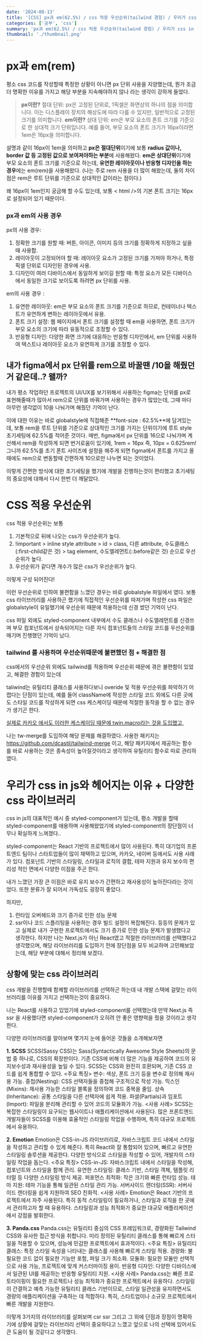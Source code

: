 ```yaml
---
date: '2024-08-13'
title: '[CSS] px과 em(62.5%) / css 적용 우선순위(tailwind 경험) / 우리가 css in js와 헤어지는 이유+css 라이브러리'
categories: ['공부', 'css']
summary: 'px과 em(62.5%) / css 적용 우선순위(tailwind 경험) / 우리가 css in js와 헤어지는 이유+css 라이브러리 에 대하여 학습하고 정리한 내용입니다.'
thumbnail: './thumbnail.png'
---
```


# px과 em(rem)

평소 css 코드를 작성할때 특정한 상황이 아니면 px 단위 사용을 지양했는데, 뭔가 조금 더 명확한 이유를 가지고 해당 부분을 지속해야하지 않나 라는 생각이 강하게 들었다.

> **px이란?**
> 절대 단위: px은 고정된 단위로, 1픽셀은 화면상의 하나의 점을 의미합니다. 이는 디스플레이 장치의 해상도에 따라 다를 수 있지만, 일반적으로 고정된 크기를 의미합니다.
> **em이란?**
> 상대 단위: em은 부모 요소의 폰트 크기를 기준으로 한 상대적 크기 단위입니다. 예를 들어, 부모 요소의 폰트 크기가 16px이라면 1em은 16px을 의미합니다.

설명과 같이 16px이 1em을 의미하고 **px은 절대단위**이기에 보통 **radius 값이나, border 값 등 고정된 값으로 보여져야하는 부분**에 사용해왔다.
**em은 상대단위**이기에 부모 요소의 폰트 크기를 기준으로 하는데, **유연한 레이아웃이나 반응형 디자인을 하는 경우**에는 em(rem)을 사용해왔다.
(나는 주로 rem 사용을 더 많이 해왔는데, 둘의 차이점은 rem은 루트 단위를 기준으로 상대적인 값이라는 점이다.)

왜 16px이 1em인지 궁금해 할 수도 있는데, 보통 < html />의 기본 폰트 크기는 16px로 설정되어 있기 때문이다.

### px과 em의 사용 경우

px의 사용 경우:

1. 정확한 크기를 원할 때: 버튼, 아이콘, 이미지 등의 크기를 정확하게 지정하고 싶을 때 사용합.
2. 레이아웃이 고정되어야 할 때: 레이아웃 요소가 고정된 크기를 가져야 하거나, 특정 픽셀 단위로 디자인된 경우에 사용.
3. 디자인이 여러 디바이스에서 동일하게 보이길 원할 때: 특정 요소가 모든 디바이스에서 동일한 크기로 보이도록 하려면 px 단위를 사용.

em의 사용 경우 :

1. 유연한 레이아웃: em은 부모 요소의 폰트 크기를 기준으로 하므로, 컨테이너나 텍스트가 유연하게 변하는 레이아웃에서 유용.
2. 폰트 크기 설정: 웹 페이지에서 폰트 크기를 설정할 때 em을 사용하면, 폰트 크기가 부모 요소의 크기에 따라 유동적으로 조정할 수 있다.
3. 반응형 디자인: 다양한 화면 크기에 대응하는 반응형 디자인에서, em 단위를 사용하여 텍스트나 레이아웃 요소가 유연하게 크기를 조정할 수 있다.

## 내가 figma에서 px 단위를 rem으로 바꿀땐 /10을 해줬던 거 같은데..? 왤까?

내가 평소 작업하던 프로젝트의 UI/UX를 보기위해서 사용하는 figma는 단위를 px로 표현해줄때가 많아서 rem으로 단위를 바꿔가며 사용하는 경우가 많았는데, 그때 마다 아무런 생각없이 10을 나눠가며 해줬던 기억이 난다.

이에 대한 이유는 바로 globalstyle에 직접해준 **font-size : 62.5%**에 담겨있는데,
보통 rem을 루트 단위를 기준으로 상대적인 크기를 가지는 단위이기에 루트 style 초기세팅에 62.5%를 적어준 것이다.
매번, figma에서 px 단위를 16으로 나눠가며 계산해서 rem을 작성하게 되면 번거로움이 있기에,
1rem = 16px 즉, 10px = 0.625rem! 그니까 62.5%를 초기 폰트 사이즈에 설정을 해주게 되면 figma에서 폰트를 가지고 올때에도 rem으로 변동할때 간편하게 10으로만 나누면 되는 것이었다.

이렇게 간편한 방식에 대한 초기세팅을 했기에 개발을 진행하는것이 편리했고 초기세팅의 중요성에 대해서 다시 한번 더 깨달았다.

# CSS 적용 우선순위

css 적용 우선순위는 보통

1. 기본적으로 뒤에 나오는 css가 우선순위가 높다.
2. !important > inline style attribute > id > class, 다른 attribute, 수도클래스(:first-child같은 것) > tag element, 수도엘레먼트(::before같은 것) 순으로 우선순위가 높다.
3. 우선순위가 같다면 개수가 많은 css가 우선순위가 높다.

이렇게 구성 되어진다!

이런 우선순위로 인하여 불편함을 느꼈던 경우는 바로 globalstyle 파일에서 였다.
보통 css 라이브러리를 사용하곤 했기에 직접적인 우선순위를 따져가며 작성한 css 파일은 globalstyle이 유일했기에 우선순위 때문에 적용하는데 신경 썼던 기억이 난다.

css 파일 외에도 styled-component 내부에서 수도 클래스나 수도엘레먼트를 신경쓰며 부모 컴포넌트에서 상속되어지는 다른 자식 컴포넌트들의 스타일 코드를 우선순위를 매기며 진행했던 기억이 났다.

### tailwind 를 사용하며 우선순위때문에 불편했던 점 + 해결한 점

css에서의 우선순위 외에도 tailwind를 적용하며 우선순위 때문에 겪은 불편함이 있었고, 해결한 경험이 있는데

taliwind는 유틸리티 클래스를 사용하다보니 overide 및 적용 우선순위를 파악하기 어렵다는 단점이 있는데, 예를 들어 className에 작성한 스타일 코드 외에도 다른 곳에도 스타일 코드를 작성하게 되면 css 케스케이딩 때문에 적절한 동작을 할 수 없는 경우가 생기곤 한다.

[실제로 카카오 에서도 이러한 케스케이딩 때문에 twin.macro라는 것을 도입했고,](https://fe-developers.kakaoent.com/2022/220303-tailwind-tips/)

나는 tw-merge를 도입하여 해당 문제를 해결하였다.
사용한 패키지는 https://github.com/dcastil/tailwind-merge 이고, 해당 패키지에서 제공하는 함수를 바로 사용하는 것은 종속성이 높아질것이라고 생각하여 유틸리티 함수로 따로 관리하였다.

# 우리가 css in js와 헤어지는 이유 + 다양한 css 라이브러리

css in js의 대표적인 예시 중 styled-component가 있는데,
평소 개발을 할때 styled-component를 애용하며 사용해왔었기에 styled-component의 장단점이 너무나 확실하게 느껴졌다..

styled-component는 React 기반의 프로젝트에서 많이 사용된다. 특히 대기업의 프론트엔드 팀이나 스타트업들이 많이 채택하고 있으며, 카카오, 네이버 등에서도 사용 사례가 있다.
컴포넌트 기반의 스타일링, 스타일과 로직의 결합, 테마 지원과 유지 보수의 편리성 적인 면에서 다양한 이점을 주곤 한다.

내가 느꼈던 가장 큰 이점은 바로 유지 보수가 간편하고 재사용성이 높아진다라는 것이었다. 또한 분류가 잘 되어서 가독성도 굉장히 좋았다.

하지만,

1. 런타임 오버헤드와 크기 증가로 인한 성능 문제
2. ssr이나 코드 스플리팅을 사용하는 경우 빌드 설정이 복잡해진다.
   등등의 문제가 있고 실제로 내가 구현한 프로젝트에서도 크기 증가로 인한 성능 문제가 발생했다고 생각한다.
   하지만 나는 Next.js가 아닌 React였고 적절한 라이브러리를 선택했다고 생각했으며, 해당 라이브러리를 도입하기 전에 장단점을 모두 비교하며 고민해보았는데, 해당 부분에 대해서 정리해 보겠다.

## 상황에 맞는 css 라이브러리

css 개발을 진행할때 함께할 라이브러리를 선택하곤 하는데 내 개발 스택에 걸맞는 라이브러리를 이유를 가지고 선택하는것이 중요하다.

나는 React를 사용하고 있었기에 styled-component를 선택했는데 만약 Next.js 즉 ssr 을 사용했다면 styled-component가 오히려 안 좋은 영향력을 줬을 것이라고 생각한다.

다양한 라이브러리를 알아보며 몇가지 눈에 들어온 것들을 소개해보자면

**1. SCSS**
SCSS(Sassy CSS)는 Sass(Syntactically Awesome Style Sheets)의 문법 중 하나로, CSS의 확장판이다. 기존 CSS에 비해 더 많은 기능을 제공하여 코드의 유지보수성과 재사용성을 높일 수 있다. SCSS는 CSS와 완전히 호환되며, 기존 CSS 코드를 쉽게 통합할 수 있다.
<주요 특징>
변수: 색상, 폰트 크기 등을 변수로 정의해 재사용 가능.
중첩(Nesting): CSS 선택자들을 중첩해 구조적으로 작성 가능.
믹스인(Mixins): 재사용 가능한 스타일 블록을 정의하여 코드 중복을 줄임.
상속(Inheritance): 공통 스타일을 다른 선택자에 쉽게 적용.
파셜(Partials)과 임포트(Import): 파일을 분리해 관리할 수 있어 코드의 모듈화가 가능.
<사용 사례>
SCSS는 복잡한 스타일링이 요구되는 웹사이트나 애플리케이션에서 사용된다. 많은 프론트엔드 개발자들이 SCSS를 이용해 효율적인 스타일링 작업을 수행하며, 특히 대규모 프로젝트에서 유용하다.

**2. Emotion**
Emotion은 CSS-in-JS 라이브러리로, 자바스크립트 코드 내에서 스타일을 작성하고 관리할 수 있게 해준다. 특히 React와 잘 통합되어 있으며, 빠르고 유연한 스타일링 솔루션을 제공한다. 다양한 방식으로 스타일을 작성할 수 있어, 개발자의 스타일링 작업을 돕는다.
<주요 특징>
CSS-in-JS: 자바스크립트 내에서 스타일을 작성해, 컴포넌트와 스타일을 함께 관리.
유연한 스타일링: 클래스 기반, 스타일 객체, 템플릿 리터럴 등 다양한 스타일링 방식 제공.
퍼포먼스 최적화: 작은 크기와 빠른 런타임 성능.
테마 지원: 테마 기능을 통해 일관된 스타일 관리 가능.
서버사이드 렌더링(SSR): 서버사이드 렌더링을 쉽게 지원하여 SEO 친화적.
<사용 사례>
Emotion은 React 기반의 프로젝트에서 자주 사용된다. 특히 동적 스타일링이 필요하거나, 스타일과 로직을 한 곳에서 관리하고자 할 때 유용하다. 스타일링과 성능 최적화가 중요한 대규모 애플리케이션에서 강점을 발휘한다.

**3. Panda.css**
Panda.css는 유틸리티 중심의 CSS 프레임워크로, 경량화된 Tailwind CSS와 유사한 접근 방식을 취합니다. 미리 정의된 유틸리티 클래스를 통해 빠르게 스타일을 적용할 수 있으며, 성능에 민감한 프로젝트에서 효과적이다.
<주요 특징>
유틸리티 클래스: 특정 스타일 속성을 나타내는 클래스를 사용해 빠르게 스타일 적용.
경량화: 불필요한 코드 없이 필요한 기능만 포함, 파일 크기 최소화.
모듈화: 필요한 모듈만 선택적으로 사용 가능, 프로젝트에 맞게 커스터마이징 용이.
반응형 디자인: 다양한 디바이스에서 일관된 UI를 제공하는 반응형 유틸리티 지원.
<사용 사례>
Panda.css는 빠른 프로토타이핑이 필요한 프로젝트나 성능 최적화가 중요한 프로젝트에서 유용하다. 스타일링이 간결하고 예측 가능한 유틸리티 클래스 기반이므로, 스타일 일관성을 유지하면서도 경량의 애플리케이션을 구축하는 데 적합하다. 특히, 스타트업이나 소규모 프로젝트에서 빠른 개발을 지원한다.

이렇게 3가지의 라이브러리를 살펴보며 csr ssr 그리고 그 외에 단점과 장점이 명확하기에 상황에 걸맞는 라이브러리 선택이 중요하다고 느꼈고 앞으로 나의 선택에 있어서도 큰 도움이 될 것같다고 생각했다.
